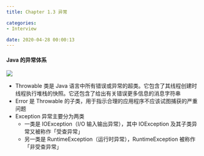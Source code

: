 ```yaml
---
title: Chapter 1.3 异常

categories:
- Interview

date: 2020-04-28 00:00:13
---
```

#### Java 的异常体系
![](https://images2015.cnblogs.com/blog/936870/201707/936870-20170709120346087-1351539391.png)
- Throwable 类是 Java 语言中所有错误或异常的超类。它包含了其线程创建时线程执行堆栈的快照。它还包含了给出有关错误更多信息的消息字符串
- Error 是 Throwable 的子类，用于指示合理的应用程序不应该试图捕获的严重问题
- Exception 异常主要分为两类
    - 一类是 IOException（I/O 输入输出异常），其中 IOException 及其子类异常又被称作「受查异常」
    - 另一类是 RuntimeException（运行时异常），RuntimeException 被称作「非受查异常」

